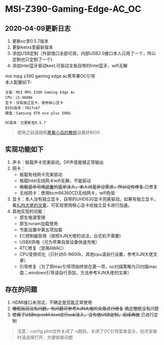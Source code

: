 # MSI-Z390-Gaming-Edge-AC_OC

## 2020-04-09更新日志

1. 更新oc至0.5.7版本
2. 更新ketxs至最新版本
3. 添加USB定制（外部借口全部可用，内部USB2.0接口本人只用了一个，所以定制也只定制了一个)
4. 添加Intel蓝牙驱动kext,可驱动主板自带的Intel蓝牙，wifi无解

msi mpg z390 gaming edge ac黑苹果OC引导  
本人配置如下:

```text
主板：MSI MPG Z390 Gaming Edge Ac
CPU：i5-9600k
显卡：没有独立显卡，使用核心显卡
BIOS版本：7B17vA7
硬盘：Samsung 970 evo plus 500G
```

```text
OC版本：已更新至0.5.7
```

>使用之前请按照[黑果小兵的教程](https://blog.daliansky.net/OpenCore-BootLoader.html)设置好BIOS

## 实现功能如下

1. 声卡：板载声卡完美驱动，DP声音能够正常输出
2. 网卡：
    - 板载有线网卡完美驱动  
    - 板载Intel无线网卡wifi无解，不能驱动
    - ~~板载蓝牙可用[这里](https://github.com/zxystd/IntelBluetoothFirmware/releases)的蓝牙注入，本人对蓝牙没需求，所以没有修复.~~已修复
    - 无线网卡：使用bcm94360CD无线网卡，wifi免驱
3. 显卡：本人没有独立显卡，自带的UHD630显卡完美驱动。如果有独立显卡，看[XJN大佬的文章](https://blog.xjn819.com/?p=543)，可实现使用核心显卡给独立显卡进行加速。
4. 其他实现的功能：  
    - 原生电源管理  
    - 原生nvram加载使用
    - 节能设置中第五项加载
    - EC控制器禁用（按照XJN大佬的说法，台式机不需要)
    - USBX供电（可为苹果自家设备快速充电）
    - RTC修复（禁用AWAC）
    - CPU变频优化（只针对i5-9600k，其他cpu请自行设置，参考XJN大佬文章）
    - 引导修复（为了把mac引导项始终排在第一项，oc扫描策略为只扫描mac盘；windows引导请自行添加，方法参考XJN大佬的文章）

## 存在的问题

1. HDMI接口未测试，不确定是否能正常使用
2. ~~睡眠目前没有问题，有问题可参考XJN大佬的文章进行修复~~ 确定睡眠没有问题
3. ~~使用了USBInjectAll.kext进行usb注入，没有做USB定制，后续再做~~ 已进行定制

>注意：config.plist文件关闭了-v跑码，关闭了OC引导菜单显示，初次安装时请选择打开，方便排查问题
